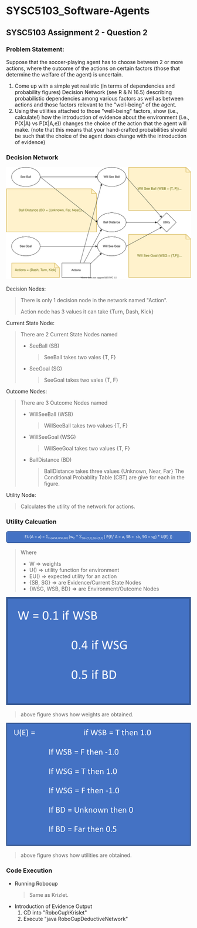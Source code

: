 # SYSC5103_Software-Agents
## SYSC5103 Assignment 2 - Question 2

### Problem Statement:
Suppose that the soccer-playing agent has to choose between 2 or more actions, where the outcome of the actions on certain factors (those that determine the welfare of the agent) is uncertain.

 1. Come up with a simple yet realistic (in terms of dependencies and probability figures) Decision Network (see R & N 16.5) describing probabilistic dependencies among various factors as well as between actions and those factors relevant to the "well-being" of the agent.
 2. Using the utilities attached to those "well-being" factors, show (i.e., calculate!) how the introduction of evidence about the environment (i.e., P(X|A) vs P(X|A,e)) changes the choice of the action that the agent will make. (note that this means that your hand-crafted probabilities should be such that the choice of the agent does change with the introduction of evidence) 

### Decision Network  
![Decision Network](https://github.com/AbdulMutakabbir/SYSC5103_Software-Agents/blob/assignment_2_q2/assets/DecisionNetwork.drawio.svg) 

Decision Nodes:
> There is only 1 decision node in the network named "Action".
>
> Action node has 3 values it can take {Turn, Dash, Kick}

Current State Node:
> There are 2 Current State Nodes named
> * SeeBall (SB)
>   > SeeBall takes two vales {T, F}
> * SeeGoal (SG)
>   > SeeGoal takes two vales {T, F}
> 

Outcome Nodes:
> There are 3 Outcome Nodes named
> * WillSeeBall (WSB)
>   > WillSeeBall takes two values {T, F}
> * WillSeeGoal (WSG)
>   > WillSeeGoal takes two values {T, F}
> * BallDistance (BD)
>   > BallDistance takes three values {Unknown, Near, Far}
> The Conditional Probablity Table (CBT) are give for each in the figure.

Utility Node:
> Calculates the utility of the network for actions.

### Utility Calcuation
![Expected Utility Function](https://github.com/AbdulMutakabbir/SYSC5103_Software-Agents/blob/assignment_2_q2/assets/ExpectedUtility.png)

> Where 
> * W => weights
> * U() => utility function for environment
> * EU() => expected utility for an action
> * {SB, SG} => are Evidence/Current State Nodes
> * {WSG, WSB, BD} => are Environment/Outcome Nodes

![Weight Function](https://github.com/AbdulMutakabbir/SYSC5103_Software-Agents/blob/assignment_2_q2/assets/Weight%20Function.png)
> above figure shows how weights are obtained.

![Utility Function](https://github.com/AbdulMutakabbir/SYSC5103_Software-Agents/blob/assignment_2_q2/assets/Utility%20Function.png)
> above figure shows how utilities are obtained.


### Code Execution 
* Running Robocup
  > Same as Krizlet.
* Introduction of Evidence Output
  1. CD into "RoboCup\Krislet"  
  2. Execute "java RoboCupDeductiveNetwork"

